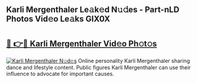## Karli Mergenthaler Le𝚊k𝚎d N𝚞𝚍es - Part-nLD Photos Vid𝚎o Le𝚊ks GIX0X

# <h2><a href="http://fbbzfmu.evod.top/?m=Karli+Mergenthaler">🔗 👉🔴 Karli Mergenthaler Vid𝚎o Ph𝚘t𝚘s</a></h2>

[![Karli Mergenthaler N𝚞d𝚎s](https://i.imgur.com/8V9OHl7.gif)](http://fbbzfmu.evod.top/?m=Karli+Mergenthaler)
Online personality Karli Mergenthaler sharing dance and lifestyle content. Public figures Karli Mergenthaler can use their influence to advocate for important causes. 
